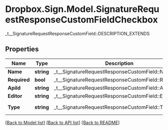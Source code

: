 # Dropbox.Sign.Model.SignatureRequestResponseCustomFieldCheckbox
_t__SignatureRequestResponseCustomField::DESCRIPTION_EXTENDS

## Properties

Name | Type | Description | Notes
------------ | ------------- | ------------- | -------------
**Name** | **string** |  _t__SignatureRequestResponseCustomField::NAME  | 
**Required** | **bool** |  _t__SignatureRequestResponseCustomField::REQUIRED  | [optional] 
**ApiId** | **string** |  _t__SignatureRequestResponseCustomField::API_ID  | [optional] 
**Editor** | **string** |  _t__SignatureRequestResponseCustomField::EDITOR  | [optional] 
**Type** | **string** |  _t__SignatureRequestResponseCustomField::TYPE  | [default to "checkbox"]**Value** | **bool** |  _t__SignatureRequestResponseCustomField::VALUE_CHECKBOX  | [optional] 

[[Back to Model list]](../README.md#documentation-for-models) [[Back to API list]](../README.md#documentation-for-api-endpoints) [[Back to README]](../README.md)


